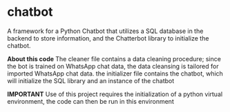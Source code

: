 # chatbot

A framework for a Python Chatbot that utilizes a SQL database in the backend to store information, and the Chatterbot library to initialize the chatbot.

**About this code**
The cleaner file contains a data cleaning procedure; since the bot is trained on WhatsApp chat data, the data cleansing is tailored for imported WhatsApp chat data.
the initializer file contains the chatbot, which will initialize the SQL library and an instance of the chatbot

**IMPORTANT**
Use of this project requires the initialization of a python virtual environment, the code can then be run in this environment


